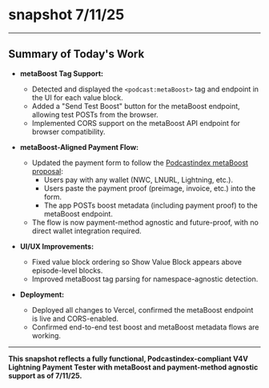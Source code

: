 # snapshot 7/11/25

---

## Summary of Today's Work

- **metaBoost Tag Support:**
  - Detected and displayed the `<podcast:metaBoost>` tag and endpoint in the UI for each value block.
  - Added a "Send Test Boost" button for the metaBoost endpoint, allowing test POSTs from the browser.
  - Implemented CORS support on the metaBoost API endpoint for browser compatibility.

- **metaBoost-Aligned Payment Flow:**
  - Updated the payment form to follow the [Podcastindex metaBoost proposal](https://github.com/Podcastindex-org/podcast-namespace/discussions/676):
    - Users pay with any wallet (NWC, LNURL, Lightning, etc.).
    - Users paste the payment proof (preimage, invoice, etc.) into the form.
    - The app POSTs boost metadata (including payment proof) to the metaBoost endpoint.
  - The flow is now payment-method agnostic and future-proof, with no direct wallet integration required.

- **UI/UX Improvements:**
  - Fixed value block ordering so Show Value Block appears above episode-level blocks.
  - Improved metaBoost tag parsing for namespace-agnostic detection.

- **Deployment:**
  - Deployed all changes to Vercel, confirmed the metaBoost endpoint is live and CORS-enabled.
  - Confirmed end-to-end test boost and metaBoost metadata flows are working.

---

**This snapshot reflects a fully functional, Podcastindex-compliant V4V Lightning Payment Tester with metaBoost and payment-method agnostic support as of 7/11/25.** 